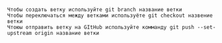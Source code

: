 	Чтобы создать ветку используйте git branch название ветки
	Чтобы переключаться между ветками используёте git checkout назвение ветки
	Чтоюы отправить ветку на GItHub используйте комманду git push --set-upstream origin название ветки